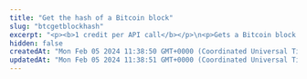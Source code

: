 ```yaml
---
title: "Get the hash of a Bitcoin block"
slug: "btcgetblockhash"
excerpt: "<p><b>1 credit per API call</b></p>\n<p>Gets a Bitcoin block hash. Returns the hash of the block to get the block's details.</p>"
hidden: false
createdAt: "Mon Feb 05 2024 11:38:50 GMT+0000 (Coordinated Universal Time)"
updatedAt: "Mon Feb 05 2024 11:38:51 GMT+0000 (Coordinated Universal Time)"
---
```

